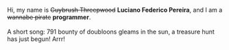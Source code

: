 Hi, my name is ~~Guybrush Threepwood~~ **Luciano Federico Pereira**, and I am a ~~wannabe pirate~~ **programmer**.<br><br>A short song: 791 bounty of doubloons gleams in the sun, a treasure hunt has just begun! Arrr!
